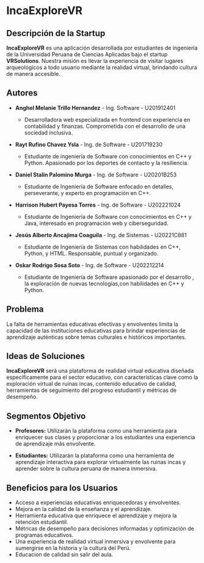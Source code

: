 # IncaExploreVR

## Descripción de la Startup

**IncaExploreVR** es una aplicación desarrollada por estudiantes de ingeniería de la Universidad Peruana de Ciencias Aplicadas bajo el startup **VRSolutions**. Nuestra misión es llevar la experiencia de visitar lugares arqueológicos a todo usuario mediante la realidad virtual, brindando cultura de manera accesible.

## Autores

- **Anghel Melanie Trillo Hernandez** - Ing. Software - U201912401
  - Desarrolladora web especializada en frontend con experiencia en contabilidad y finanzas. Comprometida con el desarrollo de una sociedad inclusiva.

- **Rayt Rufino Chavez Ysla** - Ing. de Software - U201719230
  - Estudiante de ingeniería de Software con conocimientos en C++ y Python. Apasionado por los deportes de contacto y la resiliencia.

- **Daniel Stalin Palomino Murga** - Ing. de Software - U20201B253
  - Estudiante de Ingeniería de Software enfocado en detalles, perseverante, y experto en programación en C++.

- **Harrison Hubert Payesa Torres** - Ing. de Software - U202221024
  - Estudiante de Ingeniería de Software con conocimientos en C++ y Java, interesado en programación web y ciberseguridad.

- **Jesús Alberto Ancajima Coaguila** - Ing. de Sistemas - U20221C881
  - Estudiante de Ingeniería de Sistemas con habilidades en C++, Python, y HTML. Responsable, puntual y organizado.

- **Oskar Rodrigo Sosa Soto** - Ing. de Software - U202212214
  - Estudiante de Ingeniería de Software apasionado por el desarrollo , la exploración de nuevas tecnologías,con habilidades en C++ y Python.


## Problema

La falta de herramientas educativas efectivas y envolventes limita la capacidad de las instituciones educativas para brindar experiencias de aprendizaje auténticas sobre temas culturales e históricos importantes.

## Ideas de Soluciones

**IncaExploreVR** será una plataforma de realidad virtual educativa diseñada específicamente para el sector educativo, con características clave como la exploración virtual de ruinas incas, contenido educativo de calidad, herramientas de seguimiento del progreso estudiantil y métricas de desempeño.


## Segmentos Objetivo

- **Profesores:** Utilizarán la plataforma como una herramienta para enriquecer sus clases y proporcionar a los estudiantes una experiencia de aprendizaje más envolvente.

- **Estudiantes:** Utilizarán la plataforma como una herramienta de aprendizaje interactiva para explorar virtualmente las ruinas incas y aprender sobre la cultura peruana de manera inmersiva.

## Beneficios para los Usuarios

- Acceso a experiencias educativas enriquecedoras y envolventes.
- Mejora en la calidad de la enseñanza y el aprendizaje.
- Herramienta educativa que enriquece el aprendizaje y mejora la retención estudiantil.
- Métricas de desempeño para decisiones informadas y optimización de programas educativos.
- Una experiencia de realidad virtual inmersiva y envolvente para sumergirse en la historia y la cultura del Perú.
- Educacion de calidad sin salir del aula.

